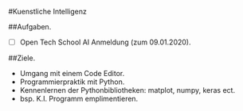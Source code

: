 #Kuenstliche Intelligenz

##Aufgaben.
- [ ] Open Tech School AI Anmeldung (zum 09.01.2020).

##Ziele.
- Umgang mit einem Code Editor.
- Programmierpraktik mit Python.
- Kennenlernen der Pythonbibliotheken: matplot, numpy, keras ect.
- bsp. K.I. Programm emplimentieren.